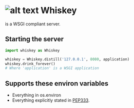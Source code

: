 ![alt text](https://raw.github.com/stoneG/whiskey/master/whiskey.png "Surgeon General's Warning Goes Here")
Whiskey
=======
is a WSGI compliant server.

Starting the server
-------------------
```python
import whiskey as Whiskey

whiskey = Whiskey.distill('127.0.0.1', 8080, application)
whiskey.drink_forever()
# Where 'application' is a WSGI application
```

Supports these environ variables
--------------------------------
* Everything in os.environ
* Everything explicitly stated in
  [PEP333](http://www.python.org/dev/peps/pep-0333/).
